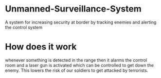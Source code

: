 # Unmanned-Surveillance-System
A system for increasing security at border by tracking enemies and alerting the control system

# How does it work 
whenever something is detected in the range then it alarms the control room and a laser gun is activated which can be controlled to get down the enemy. This lowers the risk of our soldiers to get attacked by terrorists. 
